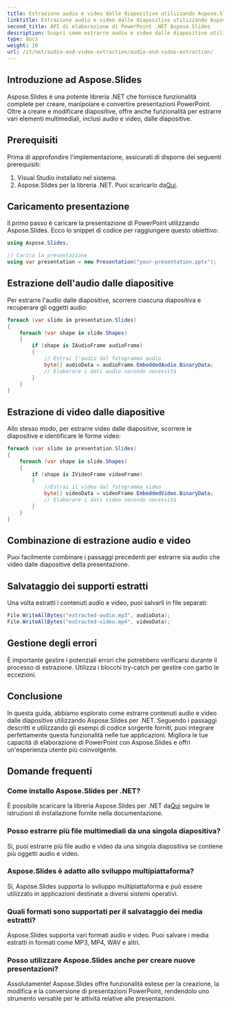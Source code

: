 ```yaml
---
title: Estrazione audio e video dalle diapositive utilizzando Aspose.Slides
linktitle: Estrazione audio e video dalle diapositive utilizzando Aspose.Slides
second_title: API di elaborazione di PowerPoint .NET Aspose.Slides
description: Scopri come estrarre audio e video dalle diapositive utilizzando Aspose.Slides per .NET. Guida passo passo con esempi di codice per presentazioni avanzate.
type: docs
weight: 10
url: /it/net/audio-and-video-extraction/audio-and-video-extraction/
---
```


## Introduzione ad Aspose.Slides

Aspose.Slides è una potente libreria .NET che fornisce funzionalità complete per creare, manipolare e convertire presentazioni PowerPoint. Oltre a creare e modificare diapositive, offre anche funzionalità per estrarre vari elementi multimediali, inclusi audio e video, dalle diapositive.

## Prerequisiti

Prima di approfondire l'implementazione, assicurati di disporre dei seguenti prerequisiti:

1. Visual Studio installato nel sistema.
2.  Aspose.Slides per la libreria .NET. Puoi scaricarlo da[Qui](https://releases.aspose.com/slides/net).

## Caricamento presentazione

Il primo passo è caricare la presentazione di PowerPoint utilizzando Aspose.Slides. Ecco lo snippet di codice per raggiungere questo obiettivo:

```csharp
using Aspose.Slides;

// Carica la presentazione
using var presentation = new Presentation("your-presentation.pptx");
```

## Estrazione dell'audio dalle diapositive

Per estrarre l'audio dalle diapositive, scorrere ciascuna diapositiva e recuperare gli oggetti audio:

```csharp
foreach (var slide in presentation.Slides)
{
    foreach (var shape in slide.Shapes)
    {
        if (shape is IAudioFrame audioFrame)
        {
            // Estrai l'audio dal fotogramma audio
            byte[] audioData = audioFrame.EmbeddedAudio.BinaryData;
            // Elaborare i dati audio secondo necessità
        }
    }
}
```

## Estrazione di video dalle diapositive

Allo stesso modo, per estrarre video dalle diapositive, scorrere le diapositive e identificare le forme video:

```csharp
foreach (var slide in presentation.Slides)
{
    foreach (var shape in slide.Shapes)
    {
        if (shape is IVideoFrame videoFrame)
        {
            //Estrai il video dal fotogramma video
            byte[] videoData = videoFrame.EmbeddedVideo.BinaryData;
            // Elaborare i dati video secondo necessità
        }
    }
}
```

## Combinazione di estrazione audio e video

Puoi facilmente combinare i passaggi precedenti per estrarre sia audio che video dalle diapositive della presentazione.

## Salvataggio dei supporti estratti

Una volta estratti i contenuti audio e video, puoi salvarli in file separati:

```csharp
File.WriteAllBytes("extracted-audio.mp3", audioData);
File.WriteAllBytes("extracted-video.mp4", videoData);
```

## Gestione degli errori

È importante gestire i potenziali errori che potrebbero verificarsi durante il processo di estrazione. Utilizza i blocchi try-catch per gestire con garbo le eccezioni.

## Conclusione

In questa guida, abbiamo esplorato come estrarre contenuti audio e video dalle diapositive utilizzando Aspose.Slides per .NET. Seguendo i passaggi descritti e utilizzando gli esempi di codice sorgente forniti, puoi integrare perfettamente questa funzionalità nelle tue applicazioni. Migliora le tue capacità di elaborazione di PowerPoint con Aspose.Slides e offri un'esperienza utente più coinvolgente.

## Domande frequenti

### Come installo Aspose.Slides per .NET?

 È possibile scaricare la libreria Aspose.Slides per .NET da[Qui](https://releases.aspose.com/slides/net) seguire le istruzioni di installazione fornite nella documentazione.

### Posso estrarre più file multimediali da una singola diapositiva?

Sì, puoi estrarre più file audio e video da una singola diapositiva se contiene più oggetti audio e video.

### Aspose.Slides è adatto allo sviluppo multipiattaforma?

Sì, Aspose.Slides supporta lo sviluppo multipiattaforma e può essere utilizzato in applicazioni destinate a diversi sistemi operativi.

### Quali formati sono supportati per il salvataggio dei media estratti?

Aspose.Slides supporta vari formati audio e video. Puoi salvare i media estratti in formati come MP3, MP4, WAV e altri.

### Posso utilizzare Aspose.Slides anche per creare nuove presentazioni?

Assolutamente! Aspose.Slides offre funzionalità estese per la creazione, la modifica e la conversione di presentazioni PowerPoint, rendendolo uno strumento versatile per le attività relative alle presentazioni.